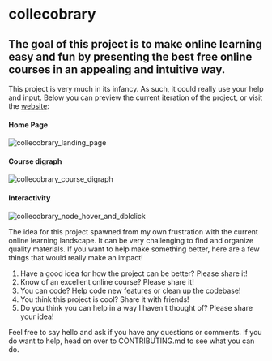 # collecobrary

## The goal of this project is to make online learning easy and fun by presenting the best free online courses in an appealing and intuitive way.

This project is very much in its infancy. As such, it could really use your help and input. Below you can preview the current iteration of the project, or visit the [website](https://curated-courses.herokuapp.com/):

#### Home Page

![collecobrary_landing_page](https://user-images.githubusercontent.com/78166995/134688002-efaaefe0-bb3d-48cb-95e9-4b7bc75737b0.PNG)

#### Course digraph

![collecobrary_course_digraph](https://user-images.githubusercontent.com/78166995/134689102-3f8a7a37-615b-4f93-8181-24e9717dc839.PNG)

#### Interactivity

![collecobrary_node_hover_and_dblclick](https://user-images.githubusercontent.com/78166995/134691867-8195d604-d28e-43b7-8476-bb21f9ce4f39.PNG)


The idea for this project spawned from my own frustration with the current online learning landscape. It can be very challenging to find and organize quality materials. If you want to help make something better, here are a few things that would really make an impact!

1. Have a good idea for how the project can be better? Please share it!
2. Know of an excellent online course? Please share it!
3. You can code? Help code new features or clean up the codebase!
4. You think this project is cool? Share it with friends!
5. Do you think you can help in a way I haven't thought of? Please share your idea!

Feel free to say hello and ask if you have any questions or comments. If you do want to help, head on over to CONTRIBUTING.md to see what you can do.
